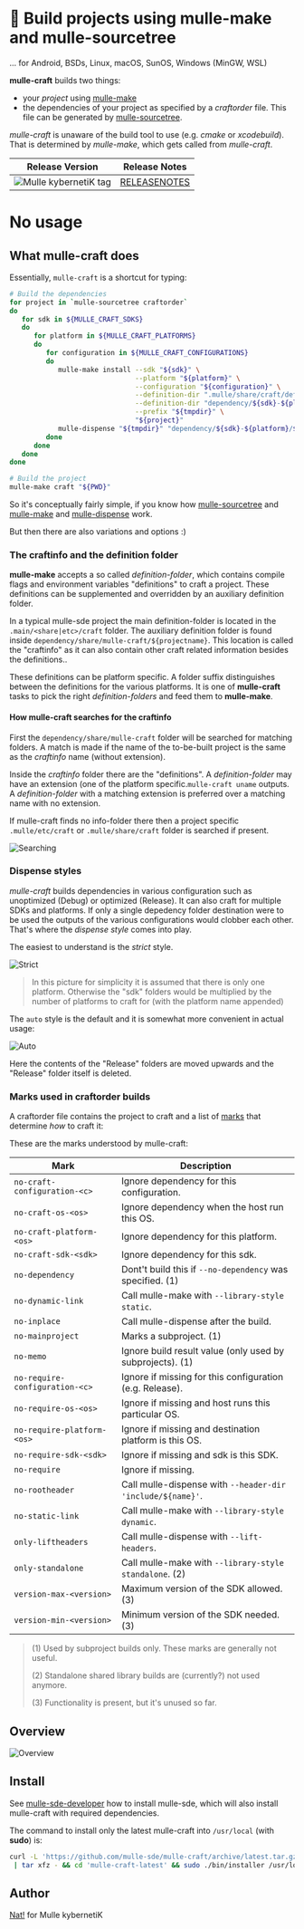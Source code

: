 # 🚬 Build projects using mulle-make and mulle-sourcetree

... for Android, BSDs, Linux, macOS, SunOS, Windows (MinGW, WSL)

**mulle-craft** builds two things:

* your *project* using [mulle-make](https://github.com/mulle-sde/mulle-make)
* the dependencies of your project as specified by a *craftorder* file. This
file can be generated by [mulle-sourcetree](https://github.com/mulle-sde/mulle-sourcetree).

*mulle-craft* is unaware of the build tool to use (e.g. *cmake* or *xcodebuild*).
That is determined by *mulle-make*, which gets called from *mulle-craft*.

| Release Version                                       | Release Notes
|-------------------------------------------------------|--------------
| ![Mulle kybernetiK tag](https://img.shields.io/github/tag/mulle-sde/mulle-craft.svg?branch=release)  | [RELEASENOTES](RELEASENOTES.md) |





# No usage



## What mulle-craft does

Essentially, `mulle-craft` is a shortcut for typing:

``` bash
# Build the dependencies
for project in `mulle-sourcetree craftorder`
do
   for sdk in ${MULLE_CRAFT_SDKS}
   do
      for platform in ${MULLE_CRAFT_PLATFORMS}
      do
         for configuration in ${MULLE_CRAFT_CONFIGURATIONS}
         do
            mulle-make install --sdk "${sdk}" \
                               --platform "${platform}" \
                               --configuration "${configuration}" \
                               --definition-dir ".mulle/share/craft/definition" \
                               --definition-dir "dependency/${sdk}-${platform}/${configuration}/share/mulle-craft/${project}/definition" \
                               --prefix "${tmpdir}" \
                               "${project}"
            mulle-dispense "${tmpdir}" "dependency/${sdk}-${platform}/${configuration}"
         done
      done
   done
done

# Build the project
mulle-make craft "${PWD}"
```


So it's conceptually fairly simple, if you know how
[mulle-sourcetree](https://github.com/mulle-sde/mulle-sourcetree) and
[mulle-make](https://github.com/mulle-sde/mulle-make) and
[mulle-dispense](https://github.com/mulle-sde/mulle-dispense) work.

But then there are also variations and options :)


### The craftinfo and the definition folder

**mulle-make** accepts a so called *definition-folder*, which contains compile
flags and environment variables "definitions" to craft a project.
These definitions can be supplemented and overridden by an auxiliary definition
folder.

In a typical mulle-sde project the main definition-folder is located in the
`.main/<share|etc>/craft` folder. The auxiliary definition folder is
found inside `dependency/share/mulle-craft/${projectname}`.
This location is called the "craftinfo" as it can also contain other craft
related information besides the definitions..

These definitions can be platform specific. A folder suffix
distinguishes between the definitions for the various platforms. It is one of
**mulle-craft** tasks to pick the right *definition-folders* and feed them to
**mulle-make**.


#### How mulle-craft searches for the craftinfo

First the `dependency/share/mulle-craft` folder will be searched
for matching folders. A match is made if the name of the to-be-built
project is the same as the *craftinfo* name (without extension).

Inside the *craftinfo* folder there are the "definitions". A *definition-folder*
may have an extension (one of the platform specific.`mulle-craft uname`
outputs. A *definition-folder* with a matching extension is preferred over a
matching name with no extension.

If mulle-craft finds no info-folder there then a project specific
`.mulle/etc/craft` or `.mulle/share/craft` folder is searched if present.

![Searching](dox/searchpath.svg)


### Dispense styles

*mulle-craft* builds dependencies in various configuration such as
unoptimized (Debug) or optimized (Release). It can also craft for multiple
SDKs and platforms. If only a single depedency folder destination were to be
used the outputs of the various configurations would clobber each other.
That's where the *dispense style* comes into play.

The easiest to understand is the *strict* style.

![Strict](dox/dispense-strict.svg)

> In this picture for simplicity it is assumed that there is only one
> platform. Otherwise the "sdk" folders would be multiplied by the number
> of platforms to craft for (with the platform name appended)

The `auto` style is the default and it is somewhat more convenient in actual
usage:

![Auto](dox/dispense-auto.svg)

Here the contents of the "Release" folders are moved upwards and the "Release"
folder itself is deleted.


### Marks used in craftorder builds

A craftorder file contains the project to craft and a list of
[marks](https://github.com/mulle-sde/mulle-sourcetree) that determine _how_ to
craft it:

These are the marks understood by mulle-craft:

| Mark                           | Description                                               |
|--------------------------------|-----------------------------------------------------------|
| `no-craft-configuration-<c>`   | Ignore dependency for this configuration.                 |
| `no-craft-os-<os>`             | Ignore dependency when the host run this OS.              |
| `no-craft-platform-<os>`       | Ignore dependency for this platform.                      |
| `no-craft-sdk-<sdk>`           | Ignore dependency for this sdk.                           |
| `no-dependency`                | Dont't build this if `--no-dependency` was specified. (1) |
| `no-dynamic-link`              | Call mulle-make with `--library-style static`.            |
| `no-inplace`                   | Call mulle-dispense after the build.                      |
| `no-mainproject`               | Marks a subproject.                                   (1) |
| `no-memo`                      | Ignore build result value (only used by subprojects). (1) |
| `no-require-configuration-<c>` | Ignore if missing for this configuration (e.g. Release).  |
| `no-require-os-<os>`           | Ignore if missing and host runs this particular OS.       |
| `no-require-platform-<os>`     | Ignore if missing and destination platform is this OS.    |
| `no-require-sdk-<sdk>`         | Ignore if missing and sdk is this SDK.                    |
| `no-require`                   | Ignore if missing.                                        |
| `no-rootheader`                | Call mulle-dispense with `--header-dir 'include/${name}'`.|
| `no-static-link`               | Call mulle-make with `--library-style dynamic`.           |
| `only-liftheaders`             | Call mulle-dispense with `--lift-headers`.                |
| `only-standalone`              | Call mulle-make with `--library-style standalone`.    (2) |
| `version-max-<version>`        | Maximum version of the SDK allowed.                   (3) |
| `version-min-<version>`        | Minimum version of the SDK needed.                    (3) |


> (1) Used by subproject builds only. These marks are generally not useful.
>
> (2) Standalone shared library builds are (currently?) not used anymore.
>
> (3) Functionality is present, but it's unused so far.





## Overview

![Overview](dox/mulle-sde-overview.svg)


## Install

See [mulle-sde-developer](//github.com/mulle-sde/mulle-sde-developer) how to
install mulle-sde, which will also install mulle-craft with required
dependencies.

The command to install only the latest mulle-craft into
`/usr/local` (with **sudo**) is:

``` bash
curl -L 'https://github.com/mulle-sde/mulle-craft/archive/latest.tar.gz' \
 | tar xfz - && cd 'mulle-craft-latest' && sudo ./bin/installer /usr/local
```



## Author

[Nat!](https://mulle-kybernetik.com/weblog) for Mulle kybernetiK



